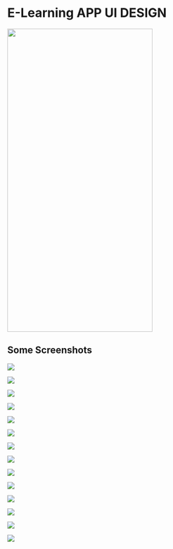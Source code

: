 # E-Learning APP UI DESIGN

<img src="https://user-images.githubusercontent.com/81028182/123093726-bb9a0100-d44b-11eb-9018-2f26b052fc4f.mp4
" width="330" height="690">


## Some Screenshots

![](assets/images/S1.png)

![](assets/images/S14.png)

![](assets/images/S2.png)

![](assets/images/S3.png)

![](assets/images/S4.png)

![](assets/images/S5.png)

![](assets/images/S6.png)

![](assets/images/S7.png)

![](assets/images/S8.png)

![](assets/images/S9.png)

![](assets/images/S10.png)

![](assets/images/S11.png)

![](assets/images/S12.png)

![](assets/images/S13.png)
